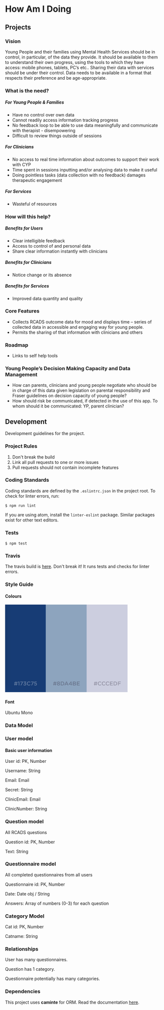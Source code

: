 # How Am I Doing

## Projects

### Vision
Young People and their families using Mental Health Services should be in control, in particular, of the data they provide.  It should be available to them to understand their own progress, using the tools to which they have access: mobile phones, tablets, PC’s etc..  Sharing their data with services should be under their control. Data needs to be available in a format that respects their preference and be age-appropriate.

### What is the need?

##### For Young People & Families
* Have no control over own data
* Cannot readily access information tracking progress
* No feedback loop to be able to use data meaningfully and communicate with therapist  - disempowering
* Difficult to review things outside of sessions

##### For Clinicians
* No access to real time information about outcomes to support their work with CYP
* Time spent in sessions inputting and/or analysing data to make it useful
* Doing pointless tasks (data collection with no feedback) damages therapeutic engagement

##### For Services
* Wasteful of resources

### How will this help?

##### Benefits for Users
* Clear intelligible feedback
* Access to control of and personal data
* Share clear information instantly with clinicians

##### Benefits for Clinicians
*	Notice change or its absence

##### Benefits for Services
*	Improved data quantity and quality

### Core Features
*	Collects RCADS outcome data for mood and  displays time – series of collected data in accessible and engaging way for young people.
*	Permits the sharing of that information with clinicians and others

### Roadmap
* Links to self help tools

### Young People’s Decision Making Capacity and Data Management
*	How can parents, clinicians and young people negotiate who should be in charge of this data given legislation on parental responsibility and Fraser guidelines on decision capacity of young people?
*	How should risk be communicated, if detected in the use of this app.  To whom should it be communicated: YP, parent clinician?


## Development
Development guidelines for the project.

### Project Rules
1. Don't break the build
2. Link all pull requests to one or more issues
3. Pull requests should not contain incomplete features

### Coding Standards
Coding standards are defined by the `.eslintrc.json` in the project root. To check for linter errors, run:
```
$ npm run lint
```
If you are using atom, install the `linter-eslint` package. Similar packages exist for other text editors.

### Tests
```
$ npm test
```

### Travis
The travis build is [here](https://travis-ci.org/JackTierney/How-Am-I-Doing). Don't break it! It runs tests and checks for linter errors.

### Style Guide
#### Colours
<img alt="Colours" src="./assets/img/colours.png" width="400" />

#### Font
Ubuntu Mono

### Data Model

### User model

#### Basic user information

User id: PK, Number


Username: String


Email: Email


Secret: String

ClinicEmail: Email

ClinicNumber: String

### Question model

 All RCADS questions

Question id: PK, Number

Text: String

### Questionnaire model

All completed questionnaires from all users

Questionnaire id: PK, Number


Date: Date obj / String


Answers: Array of numbers (0-3) for each question

### Category Model

Cat id: PK, Number


Catname: String

### Relationships

User has many questionnaires.


Question has 1 category.


Questionnaire potentially has many categories.

### Dependencies
This project uses **caminte** for ORM. Read the documentation [here](http://www.camintejs.com/en/guide).

